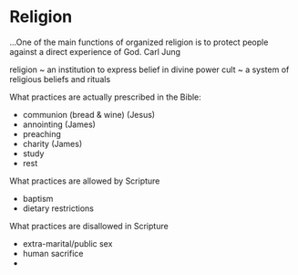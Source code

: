 # Religion
...One of the main functions of organized religion is to protect people against a direct experience of God.
  Carl Jung  

religion ~ an institution to express belief in divine power
cult ~ a system of religious beliefs and rituals

What practices are actually prescribed in the Bible:
- communion (bread & wine) (Jesus)
- annointing (James)
- preaching 
- charity (James)
- study 
- rest 

What practices are allowed by Scripture
- baptism
- dietary restrictions

What practices are disallowed in Scripture
- extra-marital/public sex
- human sacrifice
- 
